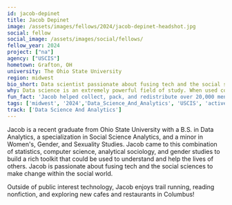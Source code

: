 ```yaml
---
id: jacob-depinet
title: Jacob Depinet
image: /assets/images/fellows/2024/jacob-depinet-headshot.jpg
social: fellow
social_image: /assets/images/social/fellows/
fellow_year: 2024
project: ["na"]
agency: ["USCIS"]
hometown: Grafton, OH
university: The Ohio State University
region: midwest
bio_short: Data scientist passionate about fusing tech and the social sciences to make change within the social world
why: Data science is an extremely powerful field of study. When used correctly, it can be incredibly influential on policy, governments, and the lives of others. The U.S. Digital Corps grants me and many talented others the opportunity to use our data and tech skills for high impact public good.  
fun_fact: 'Jacob helped collect, pack, and redistribute over 20,000 menstrual products to the local Columbus community during their time in undergrad!'
tags: ['midwest', '2024','Data_Science_And_Analytics', 'USCIS', 'active']
track: ['Data Science And Analytics']
---
```


Jacob is a recent graduate from Ohio State University with a B.S. in Data Analytics, a specialization in Social Science Analytics, and a minor in Women's, Gender, and Sexuality Studies. Jacob came to this combination of statistics, computer science, analytical sociology, and gender studies to build a rich toolkit that could be used to understand and help the lives of others. Jacob is passionate about fusing tech and the social sciences to make change within the social world.

Outside of public interest technology, Jacob enjoys trail running, reading nonfiction, and exploring new cafes and restaurants in Columbus!